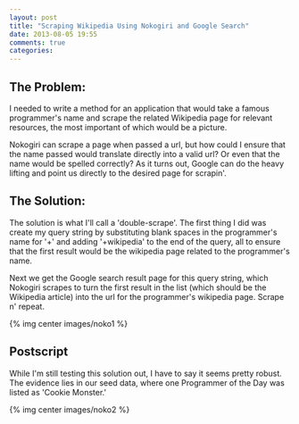 ```yaml
---
layout: post
title: "Scraping Wikipedia Using Nokogiri and Google Search"
date: 2013-08-05 19:55
comments: true
categories: 
---
```

The Problem:
------------
I needed to write a method for an application that would take a famous programmer's name and scrape the related Wikipedia page for relevant resources, the most important of which would be a picture.

Nokogiri can scrape a page when passed a url, but how could I ensure that the name passed would translate directly into a valid url? Or even that the name would be spelled correctly? As it turns out, Google can do the heavy lifting and point us directly to the desired page for scrapin'.

The Solution:
-------------
The solution is what I'll call a 'double-scrape'. The first thing I did was create my query string by substituting blank spaces in the programmer's name for '+' and adding '+wikipedia' to the end of the query, all to ensure that the first result would be the wikipedia page related to the programmer's name.

Next we get the Google search result page for this query string, which Nokogiri scrapes to turn the first result in the list (which should be the Wikipedia article) into the url for the programmer's wikipedia page. Scrape n' repeat.

{% img center images/noko1 %}

Postscript
----------
While I'm still testing this solution out, I have to say it seems pretty robust. The evidence lies in our seed data, where one Programmer of the Day was listed as 'Cookie Monster.'

{% img center images/noko2 %}